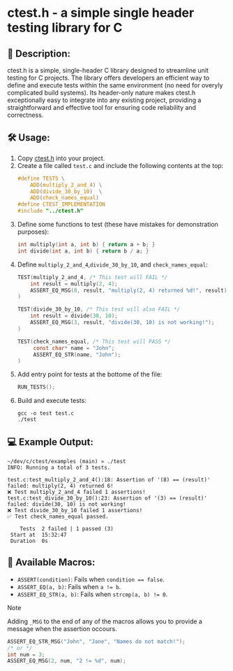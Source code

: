 # ctest.h - a simple single header testing library for C

## 📝 Description:
ctest.h is a simple, single-header C library designed to streamline unit testing for C
projects. The library offers developers an efficient way to define and execute tests within the same environment
(no need for overyly complicated build systems). Its header-only nature makes ctest.h exceptionally easy to
integrate into any existing project, providing a straightforward and effective tool for ensuring code reliability
and correctness.

## 🛠️ Usage:
1. Copy [ctest.h](https://github.com/AineeJames/ctest.h/blob/main/ctest.h) into your project.
2. Create a file called `test.c` and include the following contents at the top:
    ```c
    #define TESTS \
        ADD(multiply_2_and_4) \
        ADD(divide_30_by_10)  \
        ADD(check_names_equal)
    #define CTEST_IMPLEMENTATION
    #include "../ctest.h"
    ```
3. Define some functions to test (these have mistakes for demonstration purposes):
    ```c
    int multiply(int a, int b) { return a + b; }
    int divide(int a, int b) { return b / a; }
    ```
4. Define `multiply_2_and_4`,`divide_30_by_10`, and `check_names_equal`:
    ```c
    TEST(multiply_2_and_4, /* This test will FAIL */
        int result = multiply(2, 4);
        ASSERT_EQ_MSG(8, result, "multiply(2, 4) returned %d!", result);
    )

    TEST(divide_30_by_10, /* This test will also FAIL */
        int result = divide(30, 10);
        ASSERT_EQ_MSG(3, result, "divide(30, 10) is not working!");
    )

    TEST(check_names_equal, /* This test will PASS */
         const char* name = "John";
         ASSERT_EQ_STR(name, "John");
    )
    ```
5. Add entry point for tests at the bottome of the file:
    ```c
    RUN_TESTS();
    ```
6. Build and execute tests:
    ```shell
    gcc -o test test.c
    ./test
    ```

## 💻 Example Output:
```shell
~/dev/c/ctest/examples (main) » ./test
INFO: Running a total of 3 tests.

test.c:test_multiply_2_and_4():18: Assertion of '(8) == (result)' failed: multiply(2, 4) returned 6!
❌ Test multiply_2_and_4 failed 1 assertions!
test.c:test_divide_30_by_10():23: Assertion of '(3) == (result)' failed: divide(30, 10) is not working!
❌ Test divide_30_by_10 failed 1 assertions!
✅ Test check_names_equal passed.

    Tests  2 failed | 1 passed (3)
 Start at  15:32:47
 Duration  0s
```

## 📜 Available Macros:
- `ASSERT(condition)`:   Fails when `condition == false`.
- `ASSERT_EQ(a, b)`:     Fails when `a != b`.
- `ASSERT_EQ_STR(a, b)`: Fails when `strcmp(a, b) != 0`.

> [!NOTE]  
> Adding `_MSG` to the end of any of the macros allows you to provide a message when the assertion occours.
> ```c
> ASSERT_EQ_STR_MSG("John", "Jane", "Names do not match!");
> /* or */
> int num = 3;
> ASSERT_EQ_MSG(2, num, "2 != %d", num);
> ```

